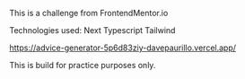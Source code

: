 This is a challenge from FrontendMentor.io

Technologies used:
Next
Typescript
Tailwind

https://advice-generator-5p6d83ziy-davepaurillo.vercel.app/

This is build for practice purposes only.
